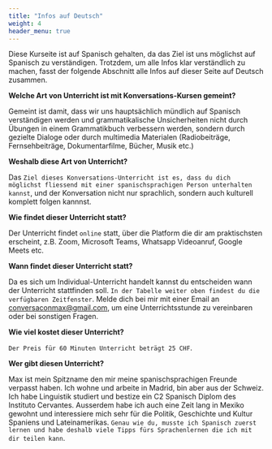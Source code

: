 ```yaml
---
title: "Infos auf Deutsch"
weight: 4
header_menu: true
---
```


Diese Kurseite ist auf Spanisch gehalten, da das Ziel ist uns möglichst auf Spanisch zu verständigen. Trotzdem, um alle Infos klar verständlich zu machen, fasst der folgende Abschnitt alle Infos auf dieser Seite auf Deutsch zusammen. 

**Welche Art von Unterricht ist mit Konversations-Kursen gemeint?**

Gemeint ist damit, dass wir uns hauptsächlich mündlich auf Spanisch verständigen werden und grammatikalische Unsicherheiten nicht durch Übungen in einem Grammatikbuch verbessern werden, sondern durch gezielte Dialoge oder durch multimedia Materialen (Radiobeiträge, Fernsehbeiträge, Dokumentarfilme, Bücher, Musik etc.)

**Weshalb diese Art von Unterricht?**

Das ``Ziel dieses Konversations-Unterricht ist es, dass du dich möglichst fliessend mit einer spanischsprachigen Person unterhalten kannst``, und der Konversation nicht nur sprachlich, sondern auch kulturell komplett folgen kannnst.

**Wie findet dieser Unterricht statt?**

Der Unterricht findet  ``online`` statt, über die Platform die dir am praktischsten erscheint, z.B. Zoom, Microsoft Teams, Whatsapp Videoanruf, Google Meets etc.

**Wann findet dieser Unterricht statt?**

Da es sich um Individual-Unterricht handelt kannst du entscheiden wann der Unterricht stattfinden soll. ``In der Tabelle weiter oben findest du die verfügbaren Zeitfenster``. Melde dich bei mir mit einer Email an [conversaconmax@gmail.com](mailto:conversaconmax@gmail.com?subject=Hallo!), um eine Unterrichtsstunde zu vereinbaren oder bei sonstigen Fragen.

**Wie viel kostet dieser Unterricht?**

``Der Preis für 60 Minuten Unterricht beträgt 25 CHF``.

**Wer gibt diesen Unterricht?**

Max ist mein Spitzname den mir meine spanischsprachigen Freunde verpasst haben. Ich wohne und arbeite in Madrid, bin aber aus der Schweiz. Ich habe Linguistik studiert und bestize ein C2 Spanisch Diplom des Instituto Cervantes. Ausserdem habe ich auch eine Zeit lang in Mexiko gewohnt und interessiere mich sehr für die Politik, Geschichte und Kultur Spaniens und Lateinamerikas. ``Genau wie du, musste ich Spanisch zuerst lernen und habe deshalb viele Tipps fürs Sprachenlernen die ich mit dir teilen kann``. 




